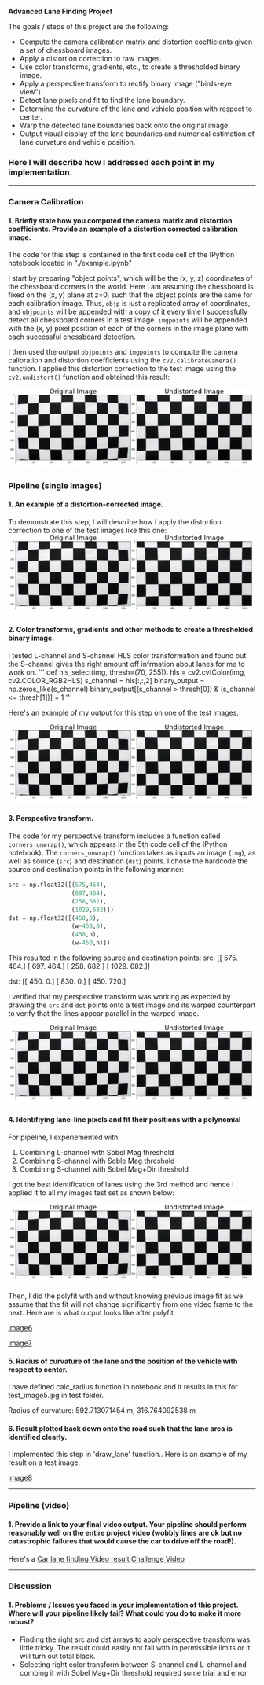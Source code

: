 
**Advanced Lane Finding Project**

The goals / steps of this project are the following:

* Compute the camera calibration matrix and distortion coefficients given a set of chessboard images.
* Apply a distortion correction to raw images.
* Use color transforms, gradients, etc., to create a thresholded binary image.
* Apply a perspective transform to rectify binary image ("birds-eye view").
* Detect lane pixels and fit to find the lane boundary.
* Determine the curvature of the lane and vehicle position with respect to center.
* Warp the detected lane boundaries back onto the original image.
* Output visual display of the lane boundaries and numerical estimation of lane curvature and vehicle position.

[//]: # (Image References)

[image1]: ./advanced_lane/image-1.JPG "Undistorted"
[image2]: ./advanced_lane/image-1.JPG "Road Transformed"
[image3]: ./advanced_lane/image-1.JPG "Binary Example"
[image4]: ./advanced_lane/image-1.JPG "Warp Example"
[image5]: ./advanced_lane/image-1.JPG "Fit Visual"
[image6]: ./advanced_lane/image-1.JPG "Output"
[image7]: ./advanced_lane/image-1.JPG "Output"
[image8]: ./advanced_lane/image-1.JPG "Output"
[video1]: ./advanced_lane/image-1.JPG "Output Video"
[video2]: ./advanced_lane/image-1.JPG "Challenge video"



### Here I will describe how I addressed each point in my implementation.  

---

### Camera Calibration

#### 1. Briefly state how you computed the camera matrix and distortion coefficients. Provide an example of a distortion corrected calibration image.

The code for this step is contained in the first code cell of the IPython notebook located in "./example.ipynb"

I start by preparing "object points", which will be the (x, y, z) coordinates of the chessboard corners in the world. Here I am assuming the chessboard is fixed on the (x, y) plane at z=0, such that the object points are the same for each calibration image.  Thus, `objp` is just a replicated array of coordinates, and `objpoints` will be appended with a copy of it every time I successfully detect all chessboard corners in a test image.  `imgpoints` will be appended with the (x, y) pixel position of each of the corners in the image plane with each successful chessboard detection.  

I then used the output `objpoints` and `imgpoints` to compute the camera calibration and distortion coefficients using the `cv2.calibrateCamera()` function.  I applied this distortion correction to the test image using the `cv2.undistort()` function and obtained this result: 

![alt text][image1]

### Pipeline (single images)

#### 1. An example of a distortion-corrected image.

To demonstrate this step, I will describe how I apply the distortion correction to one of the test images like this one:
![alt text][image2]

#### 2. Color transforms, gradients and other methods to create a thresholded binary image.  

I tested L-channel and S-channel HLS color transformation and found out the S-channel gives the right amount off infrmation about lanes for me to work on. 
'''
def hls_select(img, thresh=(70, 255)):
    hls = cv2.cvtColor(img, cv2.COLOR_RGB2HLS)
    s_channel = hls[:,:,2]
    binary_output = np.zeros_like(s_channel)
    binary_output[(s_channel > thresh[0]) & (s_channel <= thresh[1])] = 1
'''

Here's an example of my output for this step on one of the test images. 

![alt text][image3]

#### 3. Perspective transform.

The code for my perspective transform includes a function called `corners_unwrap()`, which appears in the 5th code cell of the IPython notebook).  The `corners_unwrap()` function takes as inputs an image (`img`), as well as source (`src`) and destination (`dst`) points.  I chose the hardcode the source and destination points in the following manner:

```python
src = np.float32([(575,464),
                  (697,464), 
                  (258,682), 
                  (1029,682)])
dst = np.float32([(450,0),
                  (w-450,0),
                  (450,h),
                  (w-450,h)])
```

This resulted in the following source and destination points:
src:
[[  575.   464.]
 [  697.   464.]
 [  258.   682.]
 [ 1029.   682.]]

dst:
[[ 450.    0.]
 [ 830.    0.]
 [ 450.  720.]


I verified that my perspective transform was working as expected by drawing the `src` and `dst` points onto a test image and its warped counterpart to verify that the lines appear parallel in the warped image.

![alt text][image4]

#### 4. Identifiying lane-line pixels and fit their positions with a polynomial

For pipeline, I experiemented with:
1.  Combining L-channel with Sobel Mag threshold
2.  Combining S-channel with Soble Mag threshold
3.  Combining S-channel with Sobel Mag+Dir threshold

I got the best identification of lanes using the 3rd method and hence I applied it to all my images test set as shown below:

![alt text][image5]

Then, I did the polyfit with and without knowing previous image fit as we assume that the fit will not change significantly from one video frame to the next. Here are is what output looks like after polyfit:

[image6]

[image7]

#### 5. Radius of curvature of the lane and the position of the vehicle with respect to center.

I have defined calc_radius function in notebook and it results in this for test_image5.jpg in test folder. 

Radius of curvature: 592.713071454 m, 316.764092538 m

#### 6. Result plotted back down onto the road such that the lane area is identified clearly.

I implemented this step in 'draw_lane' function..  Here is an example of my result on a test image:

[image8]

---

### Pipeline (video)

#### 1. Provide a link to your final video output.  Your pipeline should perform reasonably well on the entire project video (wobbly lines are ok but no catastrophic failures that would cause the car to drive off the road!).

Here's a [Car lane finding Video result](./project_video_output.mp4)
[Challenge Video](./challenge_video_output.mp4)

---

### Discussion

#### 1. Problems / Issues you faced in your implementation of this project.  Where will your pipeline likely fail?  What could you do to make it more robust?

* Finding the right src and dst arrays to apply perspective transform was little tricky. The result could easily not fall with in permissible limits or it will turn out total black. 
* Selecting right color transform between S-channel and L-channel and combing it with Sobel Mag+Dir threshold required some trial and error

